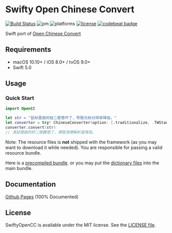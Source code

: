 # Swifty Open Chinese Convert

[![Build Status](https://travis-ci.org/ddddxxx/SwiftyOpenCC.svg?branch=master)](https://travis-ci.org/ddddxxx/SwiftyOpenCC)
![pm](https://img.shields.io/badge/supports-SwiftPM%20%7C%20Carthage-brightgreen.svg?)
![platforms](https://img.shields.io/badge/platforms-macOS%20%7C%20iOS%20%7C%20tvOS-lightgrey.svg)
[![license](https://img.shields.io/github/license/ddddxxx/SwiftyOpenCC.svg)](LICENSE)
[![codebeat badge](https://codebeat.co/badges/39f17620-4f1c-4a46-b3f9-8f5b248ac28f)](https://codebeat.co/projects/github-com-ddddxxx-swiftyopencc-master)

Swift port of [Open Chinese Convert](https://github.com/BYVoid/OpenCC)

## Requirements

- macOS 10.10+ / iOS 8.0+ / tvOS 9.0+
- Swift 5.0

## Usage

### Quick Start

```swift
import OpenCC

let str = "鼠标里面的硅二极管坏了，导致光标分辨率降低。"
let converter = try! ChineseConverter(option: [.traditionalize, .TWStandard, .TWIdiom])
converter.convert(str)
// 滑鼠裡面的矽二極體壞了，導致游標解析度降低。
```

Note: The resource files is **not** shipped with the framework (as you may want to download it while needed). You are responsible for passing a valid resource bundle. 

Here is a [precompiled bundle](./OpenCCDictionary.bundle). or you may put the [dictionary files](./OpenCCDictionary/Dictionary) into the main bundle.

## Documentation

[Github Pages](http://ddddxxx.github.io/SwiftyOpenCC) (100% Documented)

## License

SwiftyOpenCC is available under the MIT license. See the [LICENSE file](LICENSE).
